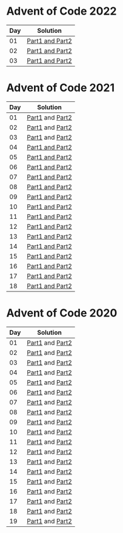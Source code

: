 # Advent of Code 2022

| Day | Solution                                                                             |
|-----|--------------------------------------------------------------------------------------|
| 01  | [Part1 and Part2](2022-kotlin/src/com/aleksandarpetrovski/aoc2022/day01/part0102.kt) |
| 02  | [Part1 and Part2](2022-kotlin/src/com/aleksandarpetrovski/aoc2022/day02/part0102.kt) |
| 03  | [Part1 and Part2](2022-kotlin/src/com/aleksandarpetrovski/aoc2022/day03/part0102.kt) |

# Advent of Code 2021

| Day | Solution                                                                              |
|-----|---------------------------------------------------------------------------------------|
| 01  | [Part1](2021-kotlin/src/day01/part01.kt) and [Part2](2021-kotlin/src/day01/part02.kt) |
| 02  | [Part1](2021-kotlin/src/day02/part01.kt) and [Part2](2021-kotlin/src/day02/part02.kt) |
| 03  | [Part1](2021-kotlin/src/day03/part01.kt) and [Part2](2021-kotlin/src/day03/part02.kt) |
| 04  | [Part1 and Part2](2021-kotlin/src/day04/part0102.kt)                                  |
| 05  | [Part1 and Part2](2021-kotlin/src/day05/part0102.kt)                                  |
| 06  | [Part1 and Part2](2021-kotlin/src/day06/part0102.kt)                                  |
| 07  | [Part1 and Part2](2021-kotlin/src/day07/part0102.kt)                                  |
| 08  | [Part1 and Part2](2021-kotlin/src/day08/part0102.kt)                                  |
| 09  | [Part1 and Part2](2021-kotlin/src/day09/part0102.kt)                                  |
| 10  | [Part1 and Part2](2021-kotlin/src/day10/part0102.kt)                                  |
| 11  | [Part1 and Part2](2021-kotlin/src/day11/part0102.kt)                                  |
| 12  | [Part1 and Part2](2021-kotlin/src/day12/part0102.kt)                                  |
| 13  | [Part1 and Part2](2021-kotlin/src/day13/part0102.kt)                                  |
| 14  | [Part1 and Part2](2021-kotlin/src/day14/part0102.kt)                                  |
| 15  | [Part1 and Part2](2021-kotlin/src/day15/part0102.kt)                                  |
| 16  | [Part1 and Part2](2021-kotlin/src/day16/part0102.kt)                                  |
| 17  | [Part1 and Part2](2021-kotlin/src/day17/part0102.kt)                                  |
| 18  | [Part1 and Part2](2021-kotlin/src/day18/part0102.kt)                                  |

# Advent of Code 2020

|Day| Solution                                                                                    |
|---|---------------------------------------------------------------------------------------------|
|01 | [Part1](2020-kotlin/src/day01/part01.kt) and [Part2](2020-kotlin/src/day01/part02.kt)       |
|02 | [Part1](2020-kotlin/src/day02/part01.kt) and [Part2](2020-kotlin/src/day02/part02.kt)       |
|03 | [Part1](2020-kotlin/src/day03/part01.kt) and [Part2](2020-kotlin/src/day03/part02.kt)       |
|04 | [Part1](2020-kotlin/src/day04/part01.kt) and [Part2](2020-kotlin/src/day04/part02.kt)       |
|05 | [Part1](2020-kotlin/src/day05/part01.kt) and [Part2](2020-kotlin/src/day05/part02.kt)       |
|06 | [Part1](2020-kotlin/src/day06/part01.kt) and [Part2](2020-kotlin/src/day06/part02.kt)       |
|07 | [Part1](2020-kotlin/src/day07/part01.kt) and [Part2](2020-kotlin/src/day07/part02.kt)       |
|08 | [Part1](2020-kotlin/src/day08/part01.kt) and [Part2](2020-kotlin/src/day08/part02.kt)       |
|09 | [Part1](2020-kotlin/src/day09/part01.kt) and [Part2](2020-kotlin/src/day09/part02.kt)       |
|10 | [Part1](2020-kotlin/src/day10/part01.kt) and [Part2](2020-kotlin/src/day10/part02.kt)       |
|11 | [Part1](2020-kotlin/src/day11/part01.kt) and [Part2](2020-kotlin/src/day11/part02.kt)       |
|12 | [Part1](2020-kotlin/src/day12/part01.kt) and [Part2](2020-kotlin/src/day12/part02.kt)       |
|13 | [Part1](2020-kotlin/src/day13/part01.kt) and [Part2](2020-kotlin/src/day13/part02.kt)       |
|14 | [Part1](2020-kotlin/src/day14/part01.kt) and [Part2](2020-kotlin/src/day14/part02.kt)       |
|15 | [Part1](2020-kotlin/src/day15/part01.kt) and [Part2](2020-kotlin/src/day15/part02.kt)       |
|16 | [Part1](2020-kotlin/src/day16/part01.kt) and [Part2](2020-kotlin/src/day16/part02.kt)       |
|17 | [Part1](2020-kotlin/src/day17/part01.kt) and [Part2](2020-kotlin/src/day17/part02.kt)       |
|18 | [Part1](2020-kotlin/src/day18/part01.kt) and [Part2](2020-kotlin/src/day18/part02.kt)       |
|19 | [Part1](2020-kotlin/src/day19/part01_02.kt) and [Part2](2020-kotlin/src/day19/part01_02.kt) |
